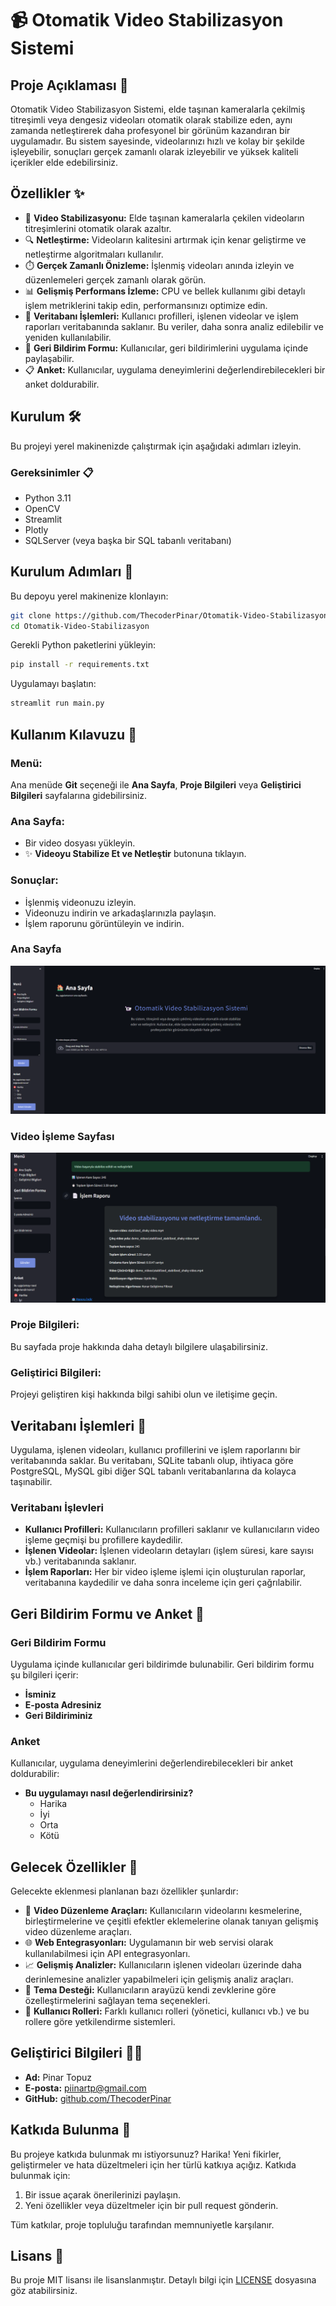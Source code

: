# 📹 Otomatik Video Stabilizasyon Sistemi

## Proje Açıklaması 📝

Otomatik Video Stabilizasyon Sistemi, elde taşınan kameralarla çekilmiş titreşimli veya dengesiz videoları otomatik olarak stabilize eden, aynı zamanda netleştirerek daha profesyonel bir görünüm kazandıran bir uygulamadır. Bu sistem sayesinde, videolarınızı hızlı ve kolay bir şekilde işleyebilir, sonuçları gerçek zamanlı olarak izleyebilir ve yüksek kaliteli içerikler elde edebilirsiniz.

## Özellikler ✨

- 🎥 **Video Stabilizasyonu:** Elde taşınan kameralarla çekilen videoların titreşimlerini otomatik olarak azaltır.
- 🔍 **Netleştirme:** Videoların kalitesini artırmak için kenar geliştirme ve netleştirme algoritmaları kullanılır.
- ⏱️ **Gerçek Zamanlı Önizleme:** İşlenmiş videoları anında izleyin ve düzenlemeleri gerçek zamanlı olarak görün.
- 📊 **Gelişmiş Performans İzleme:** CPU ve bellek kullanımı gibi detaylı işlem metriklerini takip edin, performansınızı optimize edin.
- 💾 **Veritabanı İşlemleri:** Kullanıcı profilleri, işlenen videolar ve işlem raporları veritabanında saklanır. Bu veriler, daha sonra analiz edilebilir ve yeniden kullanılabilir.
- 💬 **Geri Bildirim Formu:** Kullanıcılar, geri bildirimlerini uygulama içinde paylaşabilir.
- 📋 **Anket:** Kullanıcılar, uygulama deneyimlerini değerlendirebilecekleri bir anket doldurabilir.

## Kurulum 🛠️

Bu projeyi yerel makinenizde çalıştırmak için aşağıdaki adımları izleyin.

### Gereksinimler 📋

- Python 3.11
- OpenCV
- Streamlit
- Plotly
- SQLServer (veya başka bir SQL tabanlı veritabanı)

## Kurulum Adımları 🚀

Bu depoyu yerel makinenize klonlayın:

```bash
git clone https://github.com/ThecoderPinar/Otomatik-Video-Stabilizasyon.git
cd Otomatik-Video-Stabilizasyon
```

Gerekli Python paketlerini yükleyin:

```bash
pip install -r requirements.txt
```

Uygulamayı başlatın:

```bash
streamlit run main.py
```

## Kullanım Kılavuzu 📖

### Menü:
Ana menüde **Git** seçeneği ile **Ana Sayfa**, **Proje Bilgileri** veya **Geliştirici Bilgileri** sayfalarına gidebilirsiniz.

### Ana Sayfa:
- Bir video dosyası yükleyin.
- ✨ **Videoyu Stabilize Et ve Netleştir** butonuna tıklayın.

### Sonuçlar:
- İşlenmiş videonuzu izleyin.
- Videonuzu indirin ve arkadaşlarınızla paylaşın.
- İşlem raporunu görüntüleyin ve indirin.

### Ana Sayfa
![Ana Sayfa](../screenshots/home_page.png)

### Video İşleme Sayfası
![Video İşleme Sayfası](../screenshots/processing_page.png)

### Proje Bilgileri:
Bu sayfada proje hakkında daha detaylı bilgilere ulaşabilirsiniz.

### Geliştirici Bilgileri:
Projeyi geliştiren kişi hakkında bilgi sahibi olun ve iletişime geçin.

## Veritabanı İşlemleri 💾

Uygulama, işlenen videoları, kullanıcı profillerini ve işlem raporlarını bir veritabanında saklar. Bu veritabanı, SQLite tabanlı olup, ihtiyaca göre PostgreSQL, MySQL gibi diğer SQL tabanlı veritabanlarına da kolayca taşınabilir.

### Veritabanı İşlevleri

- **Kullanıcı Profilleri:** Kullanıcıların profilleri saklanır ve kullanıcıların video işleme geçmişi bu profillere kaydedilir.
- **İşlenen Videolar:** İşlenen videoların detayları (işlem süresi, kare sayısı vb.) veritabanında saklanır.
- **İşlem Raporları:** Her bir video işleme işlemi için oluşturulan raporlar, veritabanına kaydedilir ve daha sonra inceleme için geri çağrılabilir.


## Geri Bildirim Formu ve Anket 💬

### Geri Bildirim Formu
Uygulama içinde kullanıcılar geri bildirimde bulunabilir. Geri bildirim formu şu bilgileri içerir:

- **İsminiz**
- **E-posta Adresiniz**
- **Geri Bildiriminiz**

### Anket
Kullanıcılar, uygulama deneyimlerini değerlendirebilecekleri bir anket doldurabilir:

- **Bu uygulamayı nasıl değerlendirirsiniz?**
  - Harika
  - İyi
  - Orta
  - Kötü

## Gelecek Özellikler 🚀

Gelecekte eklenmesi planlanan bazı özellikler şunlardır:

- 🔧 **Video Düzenleme Araçları:** Kullanıcıların videolarını kesmelerine, birleştirmelerine ve çeşitli efektler eklemelerine olanak tanıyan gelişmiş video düzenleme araçları.
- 🌐 **Web Entegrasyonları:** Uygulamanın bir web servisi olarak kullanılabilmesi için API entegrasyonları.
- 📈 **Gelişmiş Analizler:** Kullanıcıların işlenen videoları üzerinde daha derinlemesine analizler yapabilmeleri için gelişmiş analiz araçları.
- 🎨 **Tema Desteği:** Kullanıcıların arayüzü kendi zevklerine göre özelleştirmelerini sağlayan tema seçenekleri.
- 👥 **Kullanıcı Rolleri:** Farklı kullanıcı rolleri (yönetici, kullanıcı vb.) ve bu rollere göre yetkilendirme sistemleri.

## Geliştirici Bilgileri 👩‍💻

- **Ad:** Pinar Topuz
- **E-posta:** [piinartp@gmail.com](mailto:piinartp@gmail.com)
- **GitHub:** [github.com/ThecoderPinar](https://github.com/ThecoderPinar)

## Katkıda Bulunma 🤝

Bu projeye katkıda bulunmak mı istiyorsunuz? Harika! Yeni fikirler, geliştirmeler ve hata düzeltmeleri için her türlü katkıya açığız. Katkıda bulunmak için:

1. Bir issue açarak önerilerinizi paylaşın.
2. Yeni özellikler veya düzeltmeler için bir pull request gönderin.

Tüm katkılar, proje topluluğu tarafından memnuniyetle karşılanır.

## Lisans 📄

Bu proje MIT lisansı ile lisanslanmıştır. Detaylı bilgi için [LICENSE](./LICENSE) dosyasına göz atabilirsiniz.
